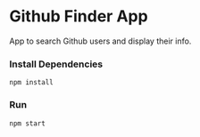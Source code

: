 # Github Finder App

App to search Github users and display their info.

### Install Dependencies

```
npm install
```

### Run

```
npm start
```